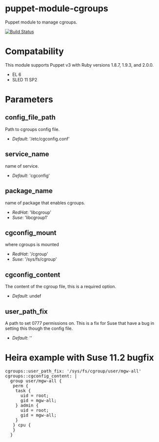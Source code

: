 puppet-module-cgroups
===

Puppet module to manage cgroups.

[![Build Status](https://travis-ci.org/Ericsson/puppet-module-cgroups.png?branch=master)](https://travis-ci.org/Ericsson/puppet-module-cgroups)

# Compatability

This module supports Puppet v3 with Ruby versions 1.8.7, 1.9.3, and 2.0.0.

  * EL 6
  * SLED 11 SP2

# Parameters

config_file_path
----------------
Path to cgroups config file.

- *Default*: '/etc/cgconfig.conf'

service_name
------------
name of service.

- *Default*: 'cgconfig'

package_name
------------
name of package that enables cgroups.

- *RedHat*: 'libcgroup'
- *Suse*: 'libcgroup1'

cgconfig_mount
--------------
where cgroups is mounted

- *RedHat*: '/cgroup'
- *Suse*: '/sys/fs/cgroup'

cgconfig_content
----------------
The content of the cgroup file, this is a required option.

- *Default*: undef

user_path_fix
-------------
A path to set 0777 permissions on. This is a fix for Suse that have a bug in setting this though the config file.

- *Default*: ''

# Heira example with Suse 11.2 bugfix

<pre>
cgroups::user_path_fix: '/sys/fs/cgroup/user/mgw-all'
cgroups::cgconfig_content: |
  group user/mgw-all {
   perm {
    task {
      uid = root;
      gid = mgw-all;
    } admin {
      uid = root;
      gid = mgw-all;
    }
   } cpu {
   }
  }
</pre>
